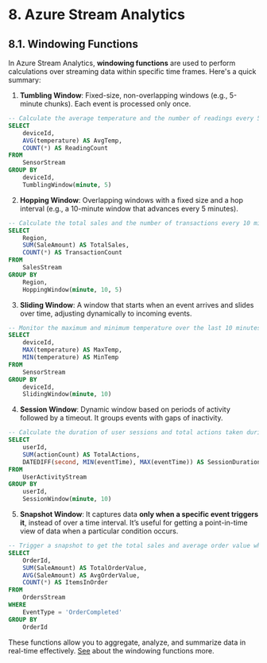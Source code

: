 # 8. Azure Stream Analytics

## 8.1. Windowing Functions

In Azure Stream Analytics, **windowing functions** are used to perform calculations over streaming data within specific time frames. Here's a quick summary:

1. **Tumbling Window**: Fixed-size, non-overlapping windows (e.g., 5-minute chunks). Each event is processed only once.

```sql
-- Calculate the average temperature and the number of readings every 5 minutes per device.
SELECT 
    deviceId, 
    AVG(temperature) AS AvgTemp, 
    COUNT(*) AS ReadingCount
FROM 
    SensorStream
GROUP BY 
    deviceId, 
    TumblingWindow(minute, 5)
```
   
2. **Hopping Window**: Overlapping windows with a fixed size and a hop interval (e.g., a 10-minute window that advances every 5 minutes).

```sql
-- Calculate the total sales and the number of transactions every 10 minutes, updated every 5 minutes.
SELECT 
    Region, 
    SUM(SaleAmount) AS TotalSales, 
    COUNT(*) AS TransactionCount
FROM 
    SalesStream
GROUP BY 
    Region, 
    HoppingWindow(minute, 10, 5)
```
   
3. **Sliding Window**: A window that starts when an event arrives and slides over time, adjusting dynamically to incoming events.

```sql
-- Monitor the maximum and minimum temperature over the last 10 minutes for each device, adjusting dynamically with each event.
SELECT 
    deviceId, 
    MAX(temperature) AS MaxTemp, 
    MIN(temperature) AS MinTemp
FROM 
    SensorStream
GROUP BY 
    deviceId, 
    SlidingWindow(minute, 10)
```
   
4. **Session Window**: Dynamic window based on periods of activity followed by a timeout. It groups events with gaps of inactivity.

```sql
-- Calculate the duration of user sessions and total actions taken during each session, with a 10-minute idle timeout indicating the end of a session.
SELECT 
    userId, 
    SUM(actionCount) AS TotalActions, 
    DATEDIFF(second, MIN(eventTime), MAX(eventTime)) AS SessionDuration
FROM 
    UserActivityStream
GROUP BY 
    userId, 
    SessionWindow(minute, 10)
```

5. **Snapshot Window**: It captures data **only when a specific event triggers it**, instead of over a time interval. It’s useful for getting a point-in-time view of data when a particular condition occurs.

```sql
-- Trigger a snapshot to get the total sales and average order value whenever a new order is completed.
SELECT 
    OrderId, 
    SUM(SaleAmount) AS TotalOrderValue, 
    AVG(SaleAmount) AS AvgOrderValue, 
    COUNT(*) AS ItemsInOrder
FROM 
    OrdersStream
WHERE 
    EventType = 'OrderCompleted'
GROUP BY 
    OrderId
```

These functions allow you to aggregate, analyze, and summarize data in real-time effectively.
[See](https://learn.microsoft.com/en-us/stream-analytics-query/windowing-azure-stream-analytics) about the windowing functions more.
